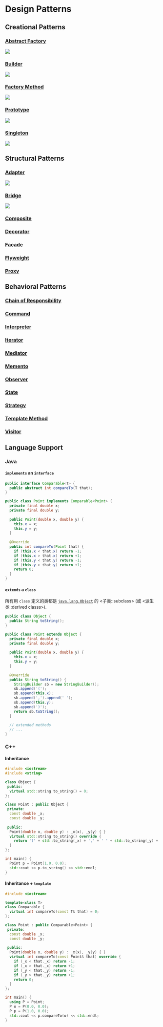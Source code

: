 # Design Patterns

## Creational Patterns

### [Abstract Factory](./AbstractFactory/README.md)
![](./AbstractFactory/Class.svg)

### [Builder](./Builder/README.md)
![](./Builder/Class.svg)

### [Factory Method](./FactoryMethod/README.md)
![](./FactoryMethod/Class.svg)

### [Prototype](./Prototype/README.md)
![](./Prototype/Class.svg)

### [Singleton](./Singleton/README.md)
![](./Singleton/Class.svg)

## Structural Patterns

### [Adapter](./Adapter/README.md)
![](./Adapter/Class.svg)

### [Bridge](./Bridge/README.md)
![](./Bridge/Class.svg)

### [Composite](./Composite/README.md)

### [Decorator](./Decorator/README.md)

### [Facade](./Facade/README.md)

### [Flyweight](./Flyweight/README.md)

### [Proxy](./Proxy/README.md)

## Behavioral Patterns

### [Chain of Responsibility](./ChainOfResponsibility/README.md)

### [Command](./Command/README.md)

### [Interpreter](./Interpreter/README.md)

### [Iterator](./Iterator/README.md)

### [Mediator](./Mediator/README.md)

### [Memento](./Memento/README.md)

### [Observer](./Observer/README.md)

### [State](./State/README.md)

### [Strategy](./Strategy/README.md)

### [Template Method](./TemplateMethod/README.md)

### [Visitor](./Visitor/README.md)

## Language Support

### Java

#### `implements` an `interface`

```java
public interface Comparable<T> {
  public abstract int compareTo(T that);
}

public class Point implements Comparable<Point> {
  private final double x;
  private final double y;
  
  public Point(double x, double y) {
    this.x = x;
    this.y = y;
  }
  
  @Override
  public int compareTo(Point that) {
    if (this.x < that.x) return -1;
    if (this.x > that.x) return +1;
    if (this.y < that.y) return -1;
    if (this.y > that.y) return +1;
    return 0;
  }
}
```

#### `extends` a `class`

所有用 `class` 定义的类都是 [`java.lang.Object`](https://docs.oracle.com/javase/8/docs/api/java/lang/Object.html) 的 <子类::subclass> (或 <派生类::derived classs>).

```java
public class Object {
  public String toString();
}

public class Point extends Object {
  private final double x;
  private final double y;
  
  public Point(double x, double y) {
    this.x = x;
    this.y = y;
  }
  
  @Override
  public String toString() {
    StringBuilder sb = new StringBuilder();
    sb.append('(');
    sb.append(this.x);
    sb.append(',').append(' ');
    sb.append(this.y);
    sb.append(')');
    return sb.toString();
  }
  
  // extended methods
  // ...
}
```

### C++

#### Inheritance

```c++
#include <iostream>
#include <string>

class Object {
 public:
  virtual std::string to_string() = 0;
};

class Point : public Object {
 private:
  const double _x;
  const double _y;
  
 public:
  Point(double x, double y) : _x(x), _y(y) { }
  virtual std::string to_string() override {
    return '(' + std::to_string(_x) + ',' + ' ' + std::to_string(_y) + ')';
  }
};

int main() {
  Point p = Point(1.0, 0.0);
  std::cout << p.to_string() << std::endl;
}
```

#### Inheritance + `template`

```cpp
#include <iostream>

template<class T>
class Comparable {
  virtual int compareTo(const T& that) = 0;
};

class Point : public Comparable<Point> {
 private:
  const double _x;
  const double _y;
  
 public:
  Point(double x, double y) : _x(x), _y(y) { }
  virtual int compareTo(const Point& that) override {
    if (_x < that._x) return -1;
    if (_x > that._x) return +1;
    if (_y < that._y) return -1;
    if (_y > that._y) return +1;
    return 0;
  }
};

int main() {
  using P = Point;
  P o = P(0.0, 0.0);
  P p = P(1.0, 0.0);
  std::cout << p.compareTo(o) << std::endl;
}
```
